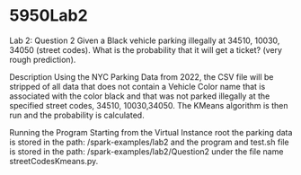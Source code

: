 # 5950Lab2
Lab 2: Question 2
Given a Black vehicle parking illegally at 34510, 10030, 34050 (street codes). What is the probability that it will get a ticket? (very rough prediction).


Description
Using the NYC Parking Data from 2022, the CSV file will be stripped of all data that does not contain a Vehicle Color name that is associated with the color black and that was not parked illegally at the specified street codes, 34510, 10030,34050. The KMeans algorithm is then run and the probability is calculated. 


 Running the Program
Starting from the Virtual Instance root the parking data is stored in the path: /spark-examples/lab2 and the program and test.sh file is stored in the path: /spark-examples/lab2/Question2 under the file name streetCodesKmeans.py.

